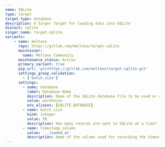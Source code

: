 ```yaml
---
name: SQLite
type: target
target_type: database
description: A Singer Target for loading data into SQLite
dialect: sqlite
singer_name: target-sqlite
variants:
    - name: meltano
      repo: https://gitlab.com/meltano/target-sqlite
      maintainer:
        name: Meltano Community
      maintenance_status: Active
      primary_variant: true
      pip_url: 'git+https://gitlab.com/meltano/target-sqlite.git'
      settings_group_validation:
        - ['batch_size']
      settings:
        - name: database
          label: Database Name
          description: Name of the SQLite database file to be used or created, relative to the project root. The `.db` extension is optional and will be added automatically when omitted.
          value: warehouse
          env_aliases: [SQLITE_DATABASE]
        - name: batch_size
          kind: integer
          value: 50
          description: How many records are sent to SQLite at a time?
        - name: timestamp_column
          value: '__loaded_at'
          description: Name of the column used for recording the timestamp when Data are loaded to SQLite.
---
```

